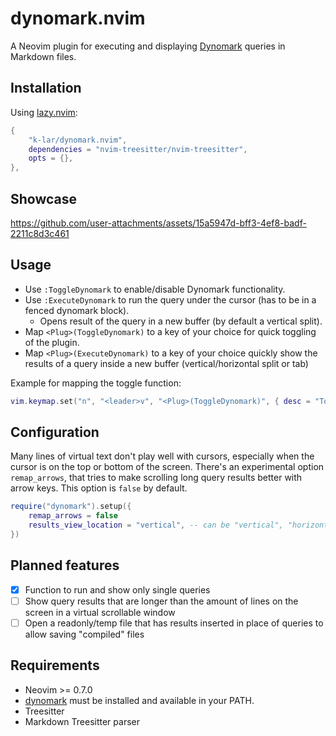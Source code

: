 # dynomark.nvim

A Neovim plugin for executing and displaying [Dynomark](https://github.com/k-lar/dynomark) queries in Markdown files.

## Installation

Using [lazy.nvim](https://github.com/folke/lazy.nvim):

```lua
{
    "k-lar/dynomark.nvim",
    dependencies = "nvim-treesitter/nvim-treesitter",
    opts = {},
},
```

## Showcase

https://github.com/user-attachments/assets/15a5947d-bff3-4ef8-badf-2211c8d3c461

## Usage

- Use `:ToggleDynomark` to enable/disable Dynomark functionality.
- Use `:ExecuteDynomark` to run the query under the cursor (has to be in a fenced dynomark block).
    * Opens result of the query in a new buffer (by default a vertical split).
- Map `<Plug>(ToggleDynomark)` to a key of your choice for quick toggling of the plugin.
- Map `<Plug>(ExecuteDynomark)` to a key of your choice quickly show the results of a query inside a
  new buffer (vertical/horizontal split or tab)

Example for mapping the toggle function:

```lua
vim.keymap.set("n", "<leader>v", "<Plug>(ToggleDynomark)", { desc = "Toggle Dynomark" })
```

## Configuration

Many lines of virtual text don't play well with cursors, especially when the cursor is on the top
or bottom of the screen. There's an experimental option `remap_arrows`, that tries to make scrolling
long query results better with arrow keys. This option is `false` by default.

```lua
require("dynomark").setup({
    remap_arrows = false
    results_view_location = "vertical", -- can be "vertical", "horizontal" or "tab"
})
```

## Planned features

- [X] Function to run and show only single queries
- [ ] Show query results that are longer than the amount of lines on the screen in a virtual scrollable window
- [ ] Open a readonly/temp file that has results inserted in place of queries to allow saving "compiled" files

## Requirements

- Neovim >= 0.7.0
- [dynomark](https://github.com/k-lar/dynomark) must be installed and available in your PATH.
- Treesitter
- Markdown Treesitter parser

